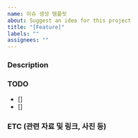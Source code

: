 ```yaml
---
name: 이슈 생성 템플릿
about: Suggest an idea for this project
title: "[Feature]"
labels: ""
assignees: ""
---
```


### Description

### TODO

- []
- []

### ETC (관련 자료 및 링크, 사진 등)
